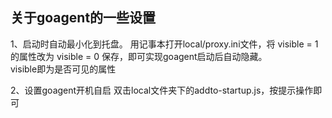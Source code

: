 ## 关于goagent的一些设置

1、启动时自动最小化到托盘。
用记事本打开local/proxy.ini文件，将 visible = 1 的属性改为 visible = 0 保存，即可实现goagent启动后自动隐藏。  
visible即为是否可见的属性 

2、设置goagent开机自启
双击local文件夹下的addto-startup.js，按提示操作即可